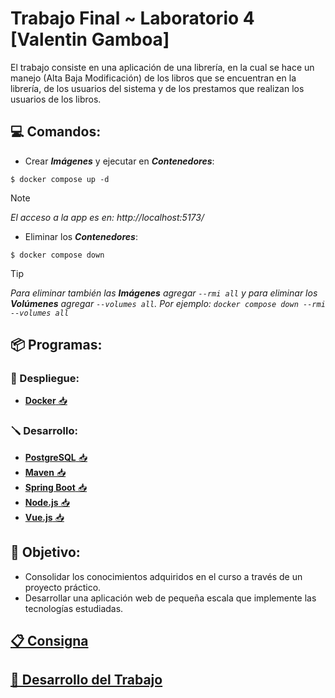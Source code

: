 # Trabajo Final ~ Laboratorio 4 [Valentin Gamboa]


El trabajo consiste en una aplicación de una librería, en la cual se hace un manejo (Alta Baja Modificación) de los libros que se encuentran en la librería, de los usuarios del sistema y de los prestamos que realizan los usuarios de los libros.

## 💻 Comandos:
-  Crear **_Imágenes_** y ejecutar en **_Contenedores_**:
```
$ docker compose up -d
```
> [!NOTE]
> *El acceso a la app es en: http://localhost:5173/*

-  Eliminar los **_Contenedores_**:
```
$ docker compose down
```
> [!TIP]
> *Para eliminar también las **_Imágenes_** agregar `--rmi all` y para eliminar los **_Volúmenes_** agregar `--volumes all`. Por ejemplo: `docker compose down --rmi --volumes all`*


## 📦 Programas:

### 📡 Despliegue:
- [**Docker** 📥](https://docs.docker.com/get-docker/)

### 🪛 Desarrollo:
- [**PostgreSQL** 📥](https://www.postgresql.org/)
- [**Maven** 📥](https://maven.apache.org/)
- [**Spring Boot** 📥](https://spring.io/)
- [**Node.js** 📥](https://nodejs.org/en)
- [**Vue.js** 📥](https://vuejs.org/)

## 🎯 Objetivo:

- Consolidar los conocimientos adquiridos en el curso a través de un proyecto práctico.
- Desarrollar una aplicación web de pequeña escala que implemente las tecnologías estudiadas.


## [📋 Consigna](docs/CONSIGNA.md)

## [🔗 Desarrollo del Trabajo](https://www.notion.so/Trabajo-Practico-Final-Lab-IV-a6d1dad0a2eb4960812d3ba146282cbb)